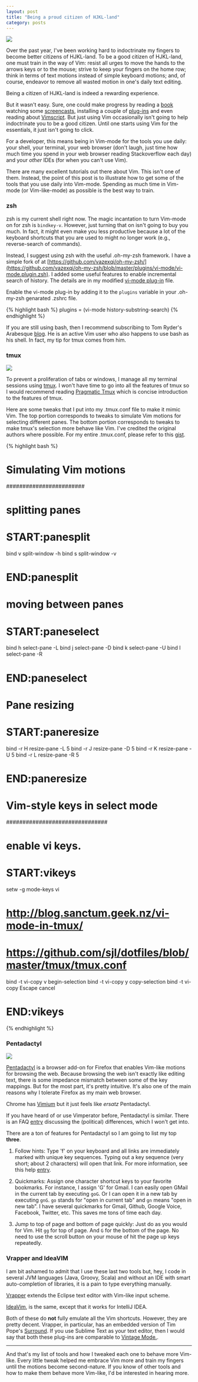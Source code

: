 ```yaml
---
layout: post
title: "Being a proud citizen of HJKL-land"
category: posts
---
```


<div class="media pull-left"> <a
href="http://www.catonmat.net/images/why-vim-uses-hjkl/adm-3a-hjkl-keyboard.jpg">
<img
src="http://www.catonmat.net/images/why-vim-uses-hjkl/adm-3a-hjkl-keyboard.jpg"
class="media-object"/></a> </div>

Over the past year, I've been working hard to indoctrinate my fingers to
become better citizens of HJKL-land. To be a good citizen of HJKL-land,
one must train in the way of Vim: resist all urges to move the hands to
the arrows keys or to the mouse; strive to keep your fingers on the home
row; think in terms of text motions instead of simple keyboard motions;
and, of course, endeavor to remove all wasted motion in one's daily text
editing. 

Being a citizen of HJKL-land is indeed a rewarding experience.

But it wasn't easy. Sure, one could make progress by reading a
[book](http://pragprog.com/book/dnvim/practical-vim) watching some
[screencasts](http://vimcasts.org/), installing a couple of
[plug-ins](https://github.com/carlhuda/janus) and even reading about
[Vimscript](http://learnvimscriptthehardway.stevelosh.com/). But just
using Vim occasionally isn't going to help indoctrinate you to be a good
citizen. Until one starts using Vim for the essentials, it just isn't
going to click.

For a developer, this means being in Vim-mode for the tools you use
daily: your shell, your terminal, your web browser (don't laugh, just
time how much time you spend in your web browser reading Stackoverflow
each day) and your _other_ IDEs (for when you can't use Vim).

There are many excellent tutorials out there about Vim. This isn't one of
them. Instead, the point of this post is to illustrate how to get some of the
tools that you use daily into Vim-mode. Spending as much time in Vim-mode (or
Vim-like-mode) as possible is the best way to train.

### zsh

zsh is my current shell right now. The magic incantation to turn Vim-mode on
for zsh is `bindkey-v`. However, just turning that on isn't going to buy you
much. In fact, it might even make you less productive because a lot of the
keyboard shortcuts that you are used to might no longer work (e.g.,
reverse-search of commands).

Instead, I suggest using zsh with the useful .oh-my-zsh framework. I have a
simple fork of at
[https://github.com/vazexqi/oh-my-zsh/](https://github.com/vazexqi/oh-my-zsh/blob/master/plugins/vi-mode/vi-mode.plugin.zsh).
I added some useful features to enable incremental search of history. The
details are in my modified [vi-mode
plug-in](https://github.com/vazexqi/oh-my-zsh/blob/master/plugins/vi-mode/vi-mode.plugin.zsh)
file. 

Enable the vi-mode plug-in by adding it to the `plugins` variable in your
.oh-my-zsh genarated .zshrc file.

{% highlight bash %}
plugins = (vi-mode history-substring-search)
{% endhighlight %} 

If you are still using bash, then I recommend subscribing to Tom Ryder's
Arabesque [blog](http://blog.sanctum.geek.nz/). He is an active Vim user
who also happens to use bash as his shell. In fact, my tip for tmux
comes from him.

### tmux

<div class="media"> <a href="http://db.tt/QnxvT7um"> <img
src="https://dl-web.dropbox.com/get/Public/Blog/images/tmux.png?w=AAAGS1WVmPOQZjjrgfkA_rqW1lhp6_9fpk8SxiqEKrghNg"
class="media-object"/></a>
</div>

To prevent a proliferation of tabs or windows, I manage all my terminal
sessions using [tmux](http://tmux.sourceforge.net/). I won't have time
to go into all the features of tmux so I would recommend reading
[Pragmatic Tmux](http://pragprog.com/book/bhtmux/tmux) which is concise
introduction to the features of tmux.

Here are some tweaks that I put into my .tmux.conf file to make it mimic
Vim. The top portion corresponds to tweaks to simulate Vim motions for
selecting different panes. The bottom portion corresponds to tweaks to
make tmux's selection more behave like Vim. I've credited the original
authors where possible. For my entire .tmux.conf, please refer to this
[gist](https://gist.github.com/vazexqi/4993432#file-tmux-conf-L5).

{% highlight bash %}

# Simulating Vim motions
########################

# splitting panes
# START:panesplit
bind v split-window -h
bind s split-window -v
# END:panesplit

# moving between panes
# START:paneselect
bind h select-pane -L 
bind j select-pane -D 
bind k select-pane -U
bind l select-pane -R 
# END:paneselect

# Pane resizing
# START:paneresize
bind -r H resize-pane -L 5 
bind -r J resize-pane -D 5 
bind -r K resize-pane -U 5 
bind -r L resize-pane -R 5
# END:paneresize

# Vim-style keys in select mode
###############################

# enable vi keys.
# START:vikeys
setw -g mode-keys vi
# http://blog.sanctum.geek.nz/vi-mode-in-tmux/
# https://github.com/sjl/dotfiles/blob/master/tmux/tmux.conf
bind -t vi-copy v begin-selection
bind -t vi-copy y copy-selection
bind -t vi-copy Escape cancel
# END:vikeys
{% endhighlight %}

### Pentadactyl

<div class="media"> <a
href="http://www.catonmat.net/blog/why-vim-uses-hjkl-as-arrow-keys/"><img
src="http://5digits.org/img/screenshots/dactyl-buffers-all.png"
class="media-object"/></a> </div>

[Pentadactyl](http://5digits.org/pentadactyl/) is a browser add-on for
Firefox that enables Vim-like motions for browsing the web. Because
browsing the web isn't exactly like editing text, there is some
impedance mismatch between some of the key mappings. But for the most
part, it's pretty intuitive. It's also one of the main reasons why I
tolerate Firefox as my main web browser. 

Chrome has [Vimium](http://vimium.github.com/) but it just feels like
_ersatz_ Pentadactyl.

If you have heard of or use Vimperator before, Pentadactyl is similar.
There is an FAQ [entry](http://5digits.org/pentadactyl/faq) discussing
the (political) differences, which  I won't get into.

There are a ton of features for Pentadactyl so I am going to list my top
**three**.

1. Follow hints: Type 'f' on your keyboard and all links are immediately
marked with unique key sequences. Typing out a key sequence (very short;
about 2 characters) will open that link. For more information, see this
help [entry](http://5digits.org/help/pentadactyl/hints.xhtml).

1. Quickmarks: Assign one character shortcut keys to your favorite
bookmarks. For instance, I assign 'G' for Gmail. I can easily open GMail
in the current tab by executing `goG`. Or I can open it in a new tab by
executing `gnG`. `go` stands for "open in current tab" and `gn` means
"open in new tab". I have several quickmarks for Gmail, Github, Google
Voice, Facebook, Twitter, etc. This saves me tons of time each day.

1. Jump to top of page and bottom of page quickly: Just do as you would
for Vim. Hit `gg` for top of page. And `G` for the bottom of the page.
No need to use the scroll button on your mouse of hit the page up keys
repeatedly.

### Vrapper and IdeaVIM

I am bit ashamed to admit that I use these last two tools but, hey, I
code in several JVM languages (Java, Groovy, Scala) and without an IDE
with smart auto-completion of libraries, it is a pain to type everything
manually.

[Vrapper](http://vrapper.sourceforge.net/home/) extends the Eclipse text
editor with Vim-like input scheme.

[IdeaVim](https://github.com/JetBrains/ideavim), is the same, except
that it works for IntelliJ IDEA.

Both of these do **not** fully emulate all the Vim shortcuts. However,
they are pretty decent. Vrapper, in particular, has an embedded version
of Tim Pope's [Surround](https://github.com/tpope/vim-surround). If you
use Sublime Text as your text editor, then I would say that both these
plug-ins are comparable to [Vintage
Mode.](http://www.sublimetext.com/docs/2/vintage.html).

---

And that's my list of tools and how I tweaked each one to behave more
Vim-like. Every little tweak helped me embrace Vim more and train my
fingers until the motions become second-nature. If you know of other
tools and how to make them behave more Vim-like, I'd be interested in
hearing more.
